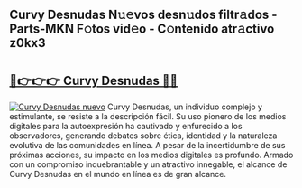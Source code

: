 ## Curvy Desnudas N𝚞𝚎vos desn𝚞dos filtr𝚊dos - Parts-MKN F𝚘tos vid𝚎o - C𝚘ntenido atr𝚊ctivo z0kx3

# <h2><a href="http://mb79wb.tromn.icu/?c=Curvy+Desnudas">🔗👉👉👉 Curvy Desnudas 🔗🔗</a></h2>

[![Curvy Desnudas nuevo](https://i.imgur.com/pEAQMta.gif)](http://mb79wb.tromn.icu/?c=Curvy+Desnudas)
Curvy Desnudas, un individuo complejo y estimulante, se resiste a la descripción fácil. Su uso pionero de los medios digitales para la autoexpresión ha cautivado y enfurecido a los observadores, generando debates sobre ética, identidad y la naturaleza evolutiva de las comunidades en línea. A pesar de la incertidumbre de sus próximas acciones, su impacto en los medios digitales es profundo. Armado con un compromiso inquebrantable y un atractivo innegable, el alcance de Curvy Desnudas en el mundo en línea es de gran alcance.
